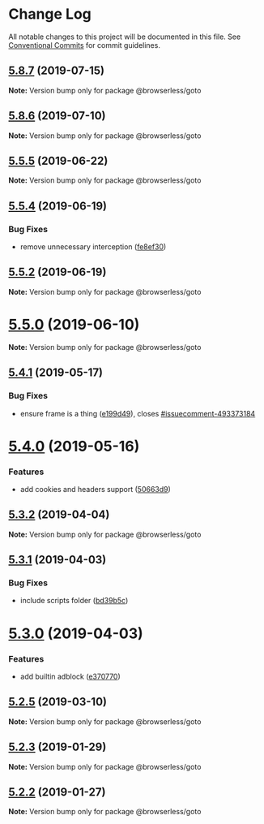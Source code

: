 # Change Log

All notable changes to this project will be documented in this file.
See [Conventional Commits](https://conventionalcommits.org) for commit guidelines.

## [5.8.7](https://github.com/kikobeats/browserless/tree/master/packages/goto/compare/v5.8.6...v5.8.7) (2019-07-15)

**Note:** Version bump only for package @browserless/goto





## [5.8.6](https://github.com/kikobeats/browserless/tree/master/packages/goto/compare/v5.8.5...v5.8.6) (2019-07-10)

**Note:** Version bump only for package @browserless/goto





## [5.5.5](https://github.com/kikobeats/browserless/tree/master/packages/goto/compare/v5.5.4...v5.5.5) (2019-06-22)

**Note:** Version bump only for package @browserless/goto





## [5.5.4](https://github.com/kikobeats/browserless/tree/master/packages/goto/compare/v5.5.3...v5.5.4) (2019-06-19)


### Bug Fixes

* remove unnecessary interception ([fe8ef30](https://github.com/kikobeats/browserless/tree/master/packages/goto/commit/fe8ef30))





## [5.5.2](https://github.com/kikobeats/browserless/tree/master/packages/goto/compare/v5.5.1...v5.5.2) (2019-06-19)

**Note:** Version bump only for package @browserless/goto





# [5.5.0](https://github.com/kikobeats/browserless/tree/master/packages/goto/compare/v5.4.1...v5.5.0) (2019-06-10)

**Note:** Version bump only for package @browserless/goto





## [5.4.1](https://github.com/kikobeats/browserless/tree/master/packages/goto/compare/v5.4.0...v5.4.1) (2019-05-17)


### Bug Fixes

* ensure frame is a thing ([e199d49](https://github.com/kikobeats/browserless/tree/master/packages/goto/commit/e199d49)), closes [#issuecomment-493373184](https://github.com/kikobeats/browserless/tree/master/packages/goto/issues/issuecomment-493373184)





# [5.4.0](https://github.com/kikobeats/browserless/tree/master/packages/goto/compare/v5.3.3...v5.4.0) (2019-05-16)


### Features

* add cookies and headers support ([50663d9](https://github.com/kikobeats/browserless/tree/master/packages/goto/commit/50663d9))





## [5.3.2](https://github.com/kikobeats/browserless/tree/master/packages/goto/compare/v5.3.1...v5.3.2) (2019-04-04)

**Note:** Version bump only for package @browserless/goto





## [5.3.1](https://github.com/kikobeats/browserless/tree/master/packages/goto/compare/v5.3.0...v5.3.1) (2019-04-03)


### Bug Fixes

* include scripts folder ([bd39b5c](https://github.com/kikobeats/browserless/tree/master/packages/goto/commit/bd39b5c))





# [5.3.0](https://github.com/kikobeats/browserless/tree/master/packages/goto/compare/v5.2.5...v5.3.0) (2019-04-03)


### Features

* add builtin adblock ([e370770](https://github.com/kikobeats/browserless/tree/master/packages/goto/commit/e370770))





## [5.2.5](https://github.com/kikobeats/browserless/tree/master/packages/goto/compare/v5.2.4...v5.2.5) (2019-03-10)

**Note:** Version bump only for package @browserless/goto





## [5.2.3](https://github.com/kikobeats/browserless/tree/master/packages/goto/compare/v5.2.2...v5.2.3) (2019-01-29)

**Note:** Version bump only for package @browserless/goto





## [5.2.2](https://github.com/kikobeats/browserless/tree/master/packages/goto/compare/v5.2.1...v5.2.2) (2019-01-27)

**Note:** Version bump only for package @browserless/goto
